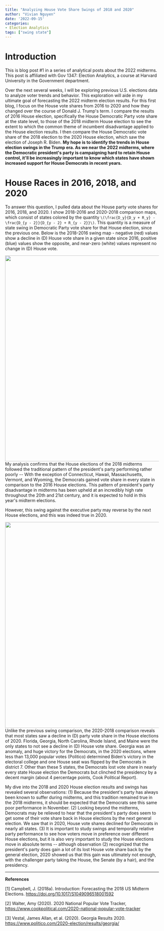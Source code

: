 ```yaml
---
title: "Analyzing House Vote Share Swings of 2018 and 2020"
author: "Vivian Nguyen"
date: '2022-09-15'
categories:
- Election Analytics
tags: ["swing state"]
---
```


# Introduction
This is blog post #1 in a series of analytical posts about the 2022 midterms. This post is affiliated with Gov 1347: Election Analytics, a course at Harvard University in the Government department.

Over the next several weeks, I will be exploring previous U.S. elections data to analyze voter trends and behavior. This exploration will aide in my ultimate goal of forecasting the 2022 midterm election results. For this first blog, I focus on the House vote shares from 2016 to 2020 and how they changed over the course of Donald J. Trump's term. I compare the results of 2016 House election, specifically the House Democratic Party vote share at the state level, to those of the 2018 midterm House election to see the extent to which the common theme of incumbent disadvantage applied to the House election results. I then compare the House Democratic vote share of the 2018 election to the 2020 House election, which saw the election of Joseph R. Biden. **My hope is to identify the trends in House election swings in the Trump era. As we near the 2022 midterms, where the Democratic president's party is campaigning hard to retain House control, it'll be increasingly important to know which states have shown increased support for House Democrats in recent years.**

# House Races in 2016, 2018, and 2020
To answer this question, I pulled data about the House party vote shares for 2016, 2018, and 2020. I show 2018-2016 and 2020-2018 comparison maps, which consist of states colored by the quantity `\(\frac{D_y}{D_y + R_y} - \frac{D_{y - 2}}{D_{y - 2} + R_{y - 2}}\)`. This quantity is a measure of state swing in Democratic Party vote share for that House election, since the previous one. Below is the 2018-2016 swing map - negative (red) values show a decline in (D) House vote share in a given state since 2016, positive (blue) values show the opposite, and near-zero (white) values represent no change in (D) House vote. 









<img src="{{< blogdown/postref >}}index_files/figure-html/unnamed-chunk-5-1.png" width="672" />
My analysis confirms that the House elections of the 2018 midterms followed the traditional pattern of the president's party performing rather poorly -- With the exception of Connecticut, Hawaii, Massachusetts, Vermont, and Wyoming, the Democrats gained vote share in every state in comparison to the 2016 House elections. This pattern of president's party disadvantage in midterms has been upheld at an incredibly high rate throughout the 20th and 21st century, and it is expected to hold in this year's midterm elections.

However, this swing against the executive party may reverse by the next House elections, and this was indeed true in 2020.

<img src="{{< blogdown/postref >}}index_files/figure-html/unnamed-chunk-6-1.png" width="672" />
Unlike the previous swing comparison, the 2020-2018 comparison reveals that most states saw a decline in (D) party vote share in the House elections of 2020. Florida, Georgia, North Carolina, Rhode Island, and Maine were the only states to not see a decline in (D) House vote share. Georgia was an anomaly, and huge victory for the Democrats, in the 2020 elections, where less than 13,000 popular votes (Politico) determined Biden's victory in the electoral college and one House seat was flipped by the Democrats in district 7. Other than these 5 states, the Democrats lost vote share in nearly every state House election the Democrats but clinched the presidency by a decent margin (about 4 percentage points, Cook Political Report).

My dive into the 2018 and 2020 House election results and swings has revealed several observations: (1) Because the president's party has always been known to suffer during midterms, and this tradition remained true in the 2018 midterms, it should be expected that the Democrats see this same poor performance in November. (2) Looking beyond the midterms, Democrats may be relieved to hear that the president's party does seem to get some of their vote share back in House elections by the next general election. We saw that in 2020, House vote shares declined for Democrats in nearly all states. (3) It is important to study swings and temporally relative party performance to see how voters move in preference over different House elections, but it is also very important to study the House elections move in absolute terms -- although observation (2) recognized that the president's party does gain a lot of its lost House vote share back by the general election, 2020 showed us that this gain was ultimately not enough, with the challenger party taking the House, the Senate (by a hair), and the presidency. 

---


**References**

[1] Campbell, J. (2018a). Introduction: Forecasting the 2018 US Midterm Elections. https://doi.org/10.1017/S1049096518001592

[2] Walter, Amy (2020). 2020 National Popular Vote Tracker, https://www.cookpolitical.com/2020-national-popular-vote-tracker

[3] Vestal, James Allan, et al. (2020). Georgia Results 2020. https://www.politico.com/2020-election/results/georgia/
